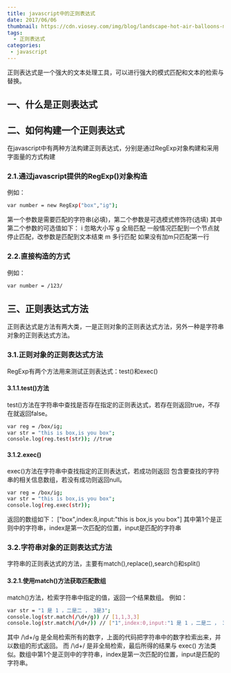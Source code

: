 ```yaml
---
title: javascript中的正则表达式
date: 2017/06/06
thumbnail: https://cdn.viosey.com/img/blog/landscape-hot-air-balloons-mist.jpg
tags:
  - 正则表达式
categories:
 - javascript
---
```

正则表达式是一个强大的文本处理工具，可以进行强大的模式匹配和文本的检索与替换。
## 一、什么是正则表达式

## 二、如何构建一个正则表达式

在javascript中有两种方法构建正则表达式，分别是通过RegExp对象构建和采用字面量的方式构建

### 2.1.通过javascript提供的RegExp()对象构造

例如：
``` bash
var number = new RegExp("box","ig");
```
第一个参数是需要匹配的字符串(必填)，第二个参数是可选模式修饰符(选填)
其中第二个参数的可选值如下：
i 忽略大小写
g 全局匹配 一般情况匹配到一个节点就停止匹配，改参数是匹配到文本结束
m 多行匹配 如果没有加m只匹配第一行

### 2.2.直接构造的方式

例如：
``` bash
var number = /123/
```
## 三、正则表达式方法

正则表达式是方法有两大类，一是正则对象的正则表达式方法，另外一种是字符串对象的正则表达式方法。

### 3.1.正则对象的正则表达式方法

RegExp有两个方法用来测试正则表达式：test()和exec()

#### 3.1.1.test()方法

test()方法在字符串中查找是否存在指定的正则表达式，若存在则返回true，不存在就返回false。
``` bash
var reg = /box/ig;
var str = "this is box,is you box";
console.log(reg.test(str)); //true
```

#### 3.1.2.exec()

exec()方法在字符串中查找指定的正则表达式，若成功则返回 包含要查找的字符串的相关信息数组，若没有成功则返回null。
``` bash
var reg = /box/ig;
var str = "this is box,is you box";
console.log(reg.exec(str)); 
```
返回的数组如下：
["box",index:8,input:"this is box,is you box"]
其中第1个是正则中的字符串，index是第一次匹配的位置，input是匹配的字符串

### 3.2.字符串对象的正则表达式方法

字符串的正则表达式的方法，主要有match(),replace(),search()和split()

#### 3.2.1.使用match()方法获取匹配数组

match()方法，检索字符串中指定的值，返回一个结果数组。
例如：
``` bash
var str = "1 是 1 ，二是二 ， 3是3";
console.log(str.match(/\d+/g)) // [1,1,3,3]
console.log(str.match(/\d+/)) // ["1",index:0,input:"1 是 1 ，二是二 ， 3是3"]
```
其中 /\d+/g 是全局检索所有的数字，上面的代码把字符串中的数字检索出来，并以数组的形式返回。
而 /\d+/ 是非全局检索，最后所得的结果与 exec() 方法类似。数组中第1个是正则中的字符串，index是第一次匹配的位置，input是匹配的字符串。